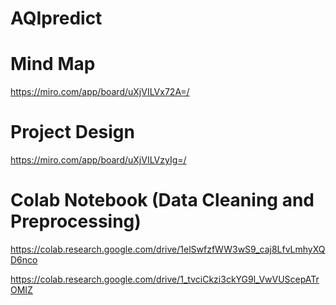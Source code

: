 # AQIpredict

# Mind Map
https://miro.com/app/board/uXjVILVx72A=/

# Project Design
https://miro.com/app/board/uXjVILVzyIg=/

# Colab Notebook (Data Cleaning and Preprocessing)
https://colab.research.google.com/drive/1elSwfzfWW3wS9_caj8LfvLmhyXQD6nco

https://colab.research.google.com/drive/1_tvciCkzi3ckYG9l_VwVUScepATrOMIZ
